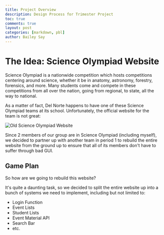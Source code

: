 ```yaml
---
title: Project Overview
description: Design Process for Trimester Project
toc: true
comments: true
layout: post
categories: [markdown, pbl]
author: Bailey Say
---
```


# The Idea: Science Olympiad Website

Science Olympiad is a nationwide competition which hosts competitions centering around science, whether it be in anatomy, astronomy, forestry, forensics, and more. Many students come and compete in these competitions from all over the nation, going from regional, to state, all the way to national.

As a matter of fact, Del Norte happens to have one of these Science Olympiad teams at its school. Unfortunately, the official website for the team is not great:

![Old Science Olympiad Website]({{site.baseurl}}/images/oldsciolywebsite.png)

Since 2 members of our group are in Science Olympiad (including myself), we decided to partner up with another team in period 1 to rebuild the entire website from the ground up to ensure that all of its members don't have to suffer through bad GUI.

## Game Plan

So how are we going to rebuild this website?

It's quite a daunting task, so we decided to split the entire website up into a bunch of systems we need to implement, including but not limited to:
- Login Function
- Event Lists
- Student Lists
- Event Material API
- Search Bar
- etc.



